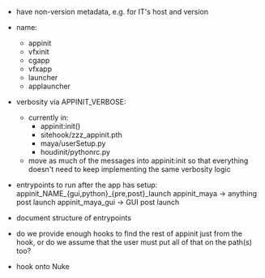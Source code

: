 
- have non-version metadata, e.g. for IT's host and version

- name:
    - appinit
    - vfxinit
    - cgapp
    - vfxapp
    - launcher
    - applauncher

- verbosity via APPINIT_VERBOSE:
    - currently in:
        - appinit:init()
        - sitehook/zzz_appinit.pth
        - maya/userSetup.py
        - houdinit/pythonrc.py
    - move as much of the messages into appinit:init so that everything
      doesn't need to keep implementing the same verbosity logic

- entrypoints to run after the app has setup:
    appinit_NAME_{gui,python}_{pre,post}_launch
    appinit_maya -> anything post launch
    appinit_maya_gui -> GUI post launch

- document structure of entrypoints

- do we provide enough hooks to find the rest of appinit just from the hook,
  or do we assume that the user must put all of that on the path(s) too?

- hook onto Nuke

